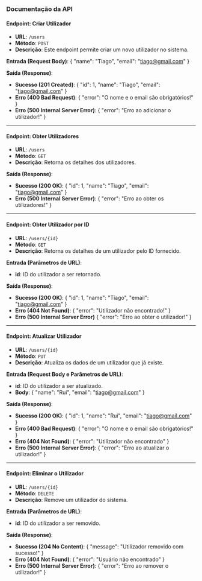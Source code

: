### Documentação da API

#### Endpoint: Criar Utilizador
- **URL**: `/users`
- **Método**: `POST`
- **Descrição**: Este endpoint permite criar um novo utilizador no sistema.

**Entrada (Request Body)**:
{
  "name": "Tiago",
  "email": "tiago@gmail.com"
}

**Saída (Response)**:
- **Sucesso (201 Created)**:
{
  "id": 1,
  "name": "Tiago",
  "email": "tiago@gmail.com"
}
- **Erro (400 Bad Request)**:
{
  "error": "O nome e o email são obrigatórios!"
}
- **Erro (500 Internal Server Error)**:
{
  "error": "Erro ao adicionar o utilizador!"
}


---

#### Endpoint: Obter Utilizadores
- **URL**: `/users`
- **Método**: `GET`
- **Descrição**: Retorna os detalhes dos utilizadores.

**Saída (Response)**:
- **Sucesso (200 OK)**:
{
  "id": 1,
  "name": "Tiago",
  "email": "tiago@gmail.com"
}
- **Erro (500 Internal Server Error)**:
{
  "error": "Erro ao obter os utilizadores!"
}

---

#### Endpoint: Obter Utilizador por ID
- **URL**: `/users/{id}`
- **Método**: `GET`
- **Descrição**: Retorna os detalhes de um utilizador pelo ID fornecido.

**Entrada (Parâmetros de URL)**:
- **id**: ID do utilizador a ser retornado.

**Saída (Response)**:
- **Sucesso (200 OK)**:
{
  "id": 1,
  "name": "Tiago",
  "email": "tiago@gmail.com"
}
- **Erro (404 Not Found)**:
{
  "error": "Utilizador não encontrado!"
}
- **Erro (500 Internal Server Error)**
{
  "error": "Erro ao obter o utilizador!"
}

---

#### Endpoint: Atualizar Utilizador
- **URL**: `/users/{id}`
- **Método**: `PUT`
- **Descrição**: Atualiza os dados de um utilizador que já existe.

**Entrada (Request Body e Parâmetros de URL)**:
- **id**: ID do utilizador a ser atualizado.
- **Body**:
{
  "name": "Rui",
  "email": "tiago@gmail.com"
}

**Saída (Response)**:
- **Sucesso (200 OK)**:
{
  "id": 1,
  "name": "Rui",
  "email": "tiago@gmail.com"
}
- **Erro (400 Bad Request)**:
{
  "error": "O nome e o email são obrigatórios!"
}
- **Erro (404 Not Found)**:
{
  "error": "Utilizador não encontrado"
}
- **Erro (500 Internal Server Error)**:
{
  "error": "Erro ao atualizar o utilizador!"
}


---

#### Endpoint: Eliminar o Utilizador
- **URL**: `/users/{id}`
- **Método**: `DELETE`
- **Descrição**: Remove um utilizador do sistema.

**Entrada (Parâmetros de URL)**:
- **id**: ID do utilizador a ser removido.

**Saída (Response)**:
- **Sucesso (204 No Content)**:
  {
    "message": "Utilizador removido com sucesso!"
  }
- **Erro (404 Not Found)**:
{
  "error": "Usuário não encontrado"
}
- **Erro (500 Internal Server Error)**:
{
  "error": "Erro ao remover o utilizador!"
}
